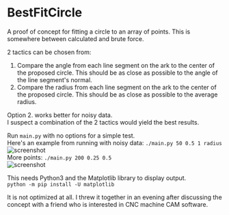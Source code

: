 # BestFitCircle

A proof of concept for fitting a circle to an array of points.
This is somewhere between calculated and brute force.

2 tactics can be chosen from:
1. Compare the angle from each line segment on the ark to the center of the proposed circle. This should be as close as possible to the angle of the line segment's normal.
2. Compare the radius from each line segment on the ark to the center of the proposed circle. This should be as close as possible to the average radius.

Option 2. works better for noisy data.  
I suspect a combination of the 2 tactics would yield the best results.

Run `main.py` with no options for a simple test.  
Here's an example from running with noisy data: `./main.py 50 0.5 1 radius`  
![screenshot](../main/assets/BestFitCircle_screenshot.png?raw=true)  
More points: `./main.py 200 0.25 0.5`  
![screenshot](../main/assets/BestFitCircle_screenshot_more.png?raw=true)

This needs Python3 and the Matplotlib library to display output.  
`python -m pip install -U matplotlib`

It is not optimized at all. I threw it together in an evening after discussing the concept with a friend who is interested in CNC machine CAM software.
